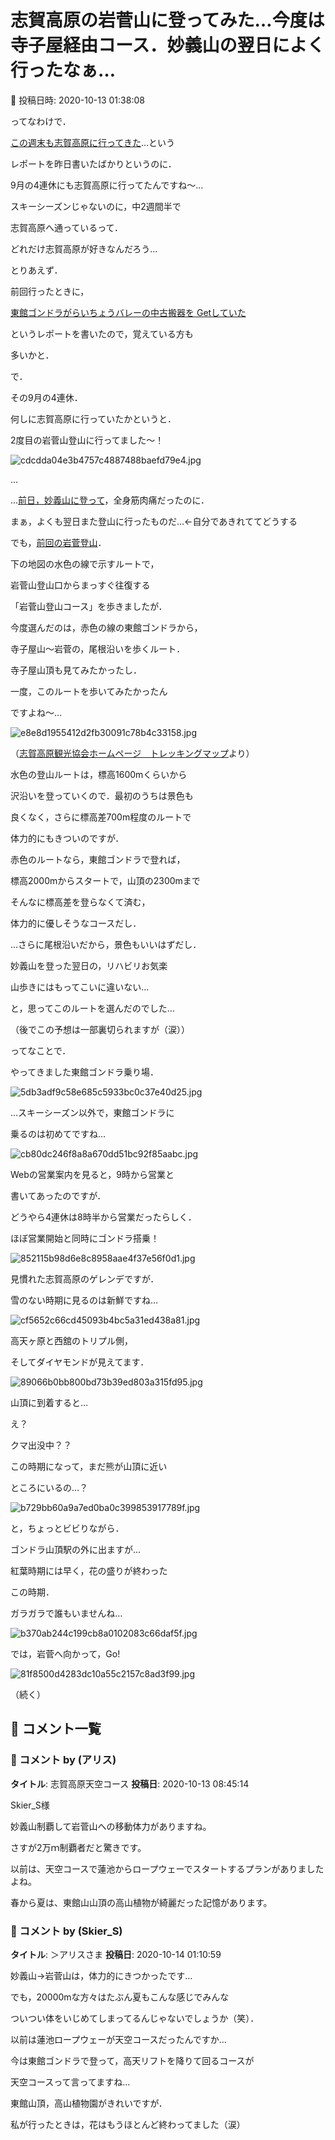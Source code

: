 # 志賀高原の岩菅山に登ってみた…今度は寺子屋経由コース．妙義山の翌日によく行ったなぁ…

📅 投稿日時: 2020-10-13 01:38:08

ってなわけで．


[この週末も志賀高原に行ってきた](e84ef4188618c33973535735e286d9006.md)…という


レポートを昨日書いたばかりというのに．





9月の4連休にも志賀高原に行ってたんですね～…


スキーシーズンじゃないのに，中2週間半で


志賀高原へ通っているって．


どれだけ志賀高原が好きなんだろう…





とりあえず．


前回行ったときに，


[東館ゴンドラがらいちょうバレーの中古搬器を
Getしていた](e51732c85e0d7d0c91bb3485dc382c50e.md)


というレポートを書いたので，覚えている方も


多いかと．





で．


その9月の4連休．


何しに志賀高原に行っていたかというと．


2度目の岩菅山登山に行ってました～！




![cdcdda04e3b4757c4887488baefd79e4.jpg](images/cdcdda04e3b4757c4887488baefd79e4.jpg)







…


…[前日，妙義山に登って](eeb40cfc3ed33eb058078ae37812468de.md)，全身筋肉痛だったのに．


まぁ，よくも翌日また登山に行ったものだ…←自分であきれててどうする





でも，[前回の岩菅登山](ef86722c684780ea254ff9ce1e2bbd11b.md)．


下の地図の水色の線で示すルートで，


岩菅山登山口からまっすぐ往復する


「岩菅山登山コース」を歩きましたが．


今度選んだのは，赤色の線の東館ゴンドラから，


寺子屋山～岩菅の，尾根沿いを歩くルート．


寺子屋山頂も見てみたかったし．


一度，このルートを歩いてみたかったん


ですよね～…




![e8e8d1955412d2fb30091c78b4c33158.jpg](images/e8e8d1955412d2fb30091c78b4c33158.jpg)




（[志賀高原観光協会ホームページ　トレッキングマップ](https://www.shigakogen.gr.jp/themes/shiga/green/document/trekking_map.pdf)より）





水色の登山ルートは，標高1600mくらいから


沢沿いを登っていくので．最初のうちは景色も


良くなく，さらに標高差700m程度のルートで


体力的にもきついのですが．





赤色のルートなら，東館ゴンドラで登れば，


標高2000mからスタートで，山頂の2300mまで


そんなに標高差を登らなくて済む，


体力的に優しそうなコースだし．


…さらに尾根沿いだから，景色もいいはずだし．





妙義山を登った翌日の，リハビリお気楽


山歩きにはもってこいに違いない…


と，思ってこのルートを選んだのでした…


（後でこの予想は一部裏切られますが（涙））





ってなことで．


やってきました東館ゴンドラ乗り場．




![5db3adf9c58e685c5933bc0c37e40d25.jpg](images/5db3adf9c58e685c5933bc0c37e40d25.jpg)




…スキーシーズン以外で，東館ゴンドラに


乗るのは初めてですね…




![cb80dc246f8a8a670dd51bc92f85aabc.jpg](images/cb80dc246f8a8a670dd51bc92f85aabc.jpg)







Webの営業案内を見ると，9時から営業と


書いてあったのですが．


どうやら4連休は8時半から営業だったらしく．


ほぼ営業開始と同時にゴンドラ搭乗！




![852115b98d6e8c8958aae4f37e56f0d1.jpg](images/852115b98d6e8c8958aae4f37e56f0d1.jpg)







見慣れた志賀高原のゲレンデですが．


雪のない時期に見るのは新鮮ですね…




![cf5652c66cd45093b4bc5a31ed438a81.jpg](images/cf5652c66cd45093b4bc5a31ed438a81.jpg)







高天ヶ原と西舘のトリプル側，


そしてダイヤモンドが見えてます．




![89066b0bb800bd73b39ed803a315fd95.jpg](images/89066b0bb800bd73b39ed803a315fd95.jpg)







山頂に到着すると…


え？


クマ出没中？？


この時期になって，まだ熊が山頂に近い


ところにいるの…？




![b729bb60a9a7ed0ba0c399853917789f.jpg](images/b729bb60a9a7ed0ba0c399853917789f.jpg)




と，ちょっとビビりながら．


ゴンドラ山頂駅の外に出ますが…


紅葉時期には早く，花の盛りが終わった


この時期．


ガラガラで誰もいませんね…




![b370ab244c199cb8a0102083c66daf5f.jpg](images/b370ab244c199cb8a0102083c66daf5f.jpg)







では，岩菅へ向かって，Go!




![81f8500d4283dc10a55c2157c8ad3f99.jpg](images/81f8500d4283dc10a55c2157c8ad3f99.jpg)







（続く）

## 💬 コメント一覧

### 💬 コメント by (アリス)
**タイトル**: 志賀高原天空コース
**投稿日**: 2020-10-13 08:45:14

Skier_S様



妙義山制覇して岩菅山への移動体力がありますね。

さすが2万ｍ制覇者だと驚きです。



以前は、天空コースで蓮池からロープウェーでスタートするプランがありましたよね。

春から夏は、東館山山頂の高山植物が綺麗だった記憶があります。

### 💬 コメント by (Skier_S)
**タイトル**: ＞アリスさま
**投稿日**: 2020-10-14 01:10:59

妙義山→岩菅山は，体力的にきつかったです…

でも，20000mな方々はたぶん夏もこんな感じでみんな

ついつい体をいじめてしまってるんじゃないでしょうか（笑）．

以前は蓮池ロープウェーが天空コースだったんですか…

今は東館ゴンドラで登って，高天リフトを降りて回るコースが

天空コースって言ってますね…

東館山頂，高山植物園がきれいですが．

私が行ったときは，花はもうほとんど終わってました（涙）

